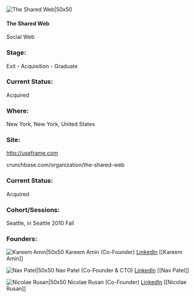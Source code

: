 

![The Shared Web|50x50](https://apimg.techstars.com/connect/images/image_files/5361/3b42/a6e7/4bae/2600/0009/original/Shared_Web.jpg)

#### The Shared Web
Social Web

### Stage: 
Exit - Acquisition - Graduate 

### Current Status: 
Acquired

### Where:
New York, New York, United States

### Site:
http://useframe.com



crunchbase.com/organization/the-shared-web

### Current Status: 
Acquired

### Cohort/Sessions: 
Seattle, in Seattle 2010 Fall

### Founders: 

![Kareem Amin|50x50](https://apimg.techstars.com/connect/images/image_files/5b3252aec1a4b871dd00010d/original/kareemamin.jpg) Kareem Amin (Co-Founder) [LinkedIn](https://linkedin.com/in/kareemamin) [[Kareem Amin]]

![Nav Patel|50x50](https://apimg.techstars.com/connect/images/image_files/60a41d1ae108d5000805bb28/original/1-noshol.jpeg) Nav Patel (Co-Founder & CTO) [LinkedIn](https://linkedin.com/in/navpatel) [[Nav Patel]]

![Nicolae Rusan|50x50](https://s3.amazonaws.com/photos.angel.co/users/40191-medium_jpg?1321302754) Nicolae Rusan (Co-Founder) [LinkedIn](https://linkedin.com/in/nicolaerusan) [[Nicolae Rusan]]


